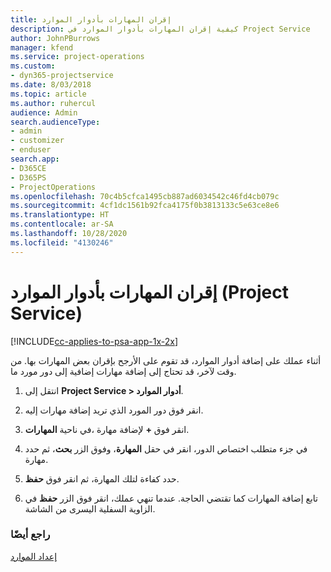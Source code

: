 ```yaml
---
title: إقران المهارات بأدوار الموارد
description: كيفية إقران المهارات بأدوار الموارد في Project Service
author: JohnPBurrows
manager: kfend
ms.service: project-operations
ms.custom:
- dyn365-projectservice
ms.date: 8/03/2018
ms.topic: article
ms.author: ruhercul
audience: Admin
search.audienceType:
- admin
- customizer
- enduser
search.app:
- D365CE
- D365PS
- ProjectOperations
ms.openlocfilehash: 70c4b5cfca1495cb887ad6034542c46fd4cb079c
ms.sourcegitcommit: 4cf1dc1561b92fca4175f0b3813133c5e63ce8e6
ms.translationtype: HT
ms.contentlocale: ar-SA
ms.lasthandoff: 10/28/2020
ms.locfileid: "4130246"
---
```

# <a name="associate-skills-with-resource-roles-project-service"></a>إقران المهارات بأدوار الموارد (Project Service)

[!INCLUDE[cc-applies-to-psa-app-1x-2x](../includes/cc-applies-to-psa-app-1x-2x.md)]

أثناء عملك على إضافة أدوار الموارد، قد تقوم على الأرجح بإقران بعض المهارات بها. من وقت لآخر، قد تحتاج إلى إضافة مهارات إضافية إلى دور مورد ما.  
  
1.  انتقل إلى **Project Service > أدوار الموارد‬**.  
  
2.  انقر فوق دور المورد الذي تريد إضافة مهارات إليه.  
  
3.  في ناحية **المهارات‏‎**، انقر فوق **+** لإضافة مهارة.  
  
4.  في جزء متطلب اختصاص الدور‬، انقر في حقل **المهارة**، وفوق الزر **بحث**، ثم حدد مهارة.  
  
5.  حدد كفاءة لتلك المهارة، ثم انقر فوق **حفظ**.  
  
6.  تابع إضافة المهارات كما تقتضي الحاجة. عندما تنهي عملك، انقر فوق الزر **حفظ** في الزاوية السفلية اليسرى من الشاشة.  
  
### <a name="see-also"></a>راجع أيضًا  
 [إعداد الموارد](../psa/set-up-resources.md)

